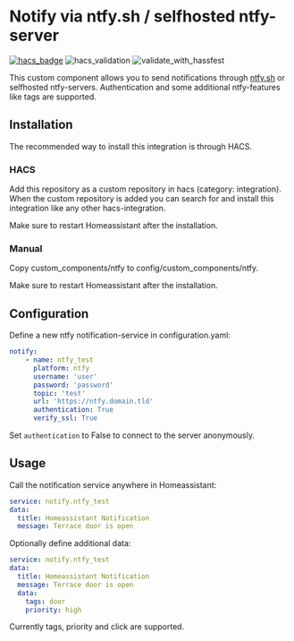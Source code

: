 # Notify via ntfy.sh / selfhosted ntfy-server
[![hacs_badge](https://img.shields.io/badge/HACS-Custom-41BDF5.svg)](https://github.com/hacs/integration) ![hacs_validation](https://github.com/hbrennhaeuser/homeassistant_integration_ntfy/actions/workflows/hacs_validation.yml/badge.svg?branch=main) ![validate_with_hassfest](https://github.com/hbrennhaeuser/homeassistant_integration_ntfy/actions/workflows/validate_with_hassfest.yml/badge.svg?branch=main)


This custom component allows you to send notifications through [ntfy.sh](https://ntfy.sh/) or selfhosted ntfy-servers.
Authentication and some additional ntfy-features like tags are supported.

## Installation

The recommended way to install this integration is through HACS.
### HACS

Add this repository as a custom repository in hacs (category: integration).
When the custom repository is added you can search for and install this integration like any other hacs-integration.

Make sure to restart Homeassistant after the installation.

### Manual

Copy custom_components/ntfy to config/custom_components/ntfy.

Make sure to restart Homeassistant after the installation.



## Configuration

Define a new ntfy notification-service in configuration.yaml:

```yaml
notify:
    - name: ntfy_test
      platform: ntfy
      username: 'user'
      password: 'password'
      topic: 'test'
      url: 'https://ntfy.domain.tld'
      authentication: True
      verify_ssl: True
```

Set `authentication` to False to connect to the server anonymously.

## Usage

Call the notification service anywhere in Homeassistant:

```yaml
service: notify.ntfy_test
data:
  title: Homeassistant Notification
  message: Terrace door is open
```

Optionally define additional data:

```yaml
service: notify.ntfy_test
data:
  title: Homeassistant Notification
  message: Terrace door is open
  data:
    tags: door
    priority: high
```

Currently tags, priority and click are supported.